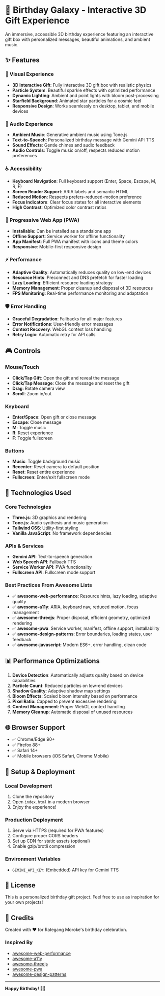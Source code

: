 # 🎁 Birthday Galaxy - Interactive 3D Gift Experience

An immersive, accessible 3D birthday experience featuring an interactive gift box with personalized messages, beautiful animations, and ambient music.

## ✨ Features

### 🎨 Visual Experience
- **3D Interactive Gift**: Fully interactive 3D gift box with realistic physics
- **Particle System**: Beautiful sparkle effects with optimized performance
- **Dynamic Lighting**: Ambient and point lights with bloom post-processing
- **Starfield Background**: Animated star particles for a cosmic feel
- **Responsive Design**: Works seamlessly on desktop, tablet, and mobile devices

### 🎵 Audio Experience
- **Ambient Music**: Generative ambient music using Tone.js
- **Text-to-Speech**: Personalized birthday message with Gemini API TTS
- **Sound Effects**: Gentle chimes and audio feedback
- **Audio Controls**: Toggle music on/off, respects reduced motion preferences

### ♿ Accessibility
- **Keyboard Navigation**: Full keyboard support (Enter, Space, Escape, M, R, F)
- **Screen Reader Support**: ARIA labels and semantic HTML
- **Reduced Motion**: Respects prefers-reduced-motion preference
- **Focus Indicators**: Clear focus states for all interactive elements
- **High Contrast**: Optimized color contrast ratios

### 📱 Progressive Web App (PWA)
- **Installable**: Can be installed as a standalone app
- **Offline Support**: Service worker for offline functionality
- **App Manifest**: Full PWA manifest with icons and theme colors
- **Responsive**: Mobile-first responsive design

### ⚡ Performance
- **Adaptive Quality**: Automatically reduces quality on low-end devices
- **Resource Hints**: Preconnect and DNS prefetch for faster loading
- **Lazy Loading**: Efficient resource loading strategy
- **Memory Management**: Proper cleanup and disposal of 3D resources
- **FPS Monitoring**: Real-time performance monitoring and adaptation

### 🛡️ Error Handling
- **Graceful Degradation**: Fallbacks for all major features
- **Error Notifications**: User-friendly error messages
- **Context Recovery**: WebGL context loss handling
- **Retry Logic**: Automatic retry for API calls

## 🎮 Controls

### Mouse/Touch
- **Click/Tap Gift**: Open the gift and reveal the message
- **Click/Tap Message**: Close the message and reset the gift
- **Drag**: Rotate camera view
- **Scroll**: Zoom in/out

### Keyboard
- **Enter/Space**: Open gift or close message
- **Escape**: Close message
- **M**: Toggle music
- **R**: Reset experience
- **F**: Toggle fullscreen

### Buttons
- **Music**: Toggle background music
- **Recenter**: Reset camera to default position
- **Reset**: Reset entire experience
- **Fullscreen**: Enter/exit fullscreen mode

## 🚀 Technologies Used

### Core Technologies
- **Three.js**: 3D graphics and rendering
- **Tone.js**: Audio synthesis and music generation
- **Tailwind CSS**: Utility-first styling
- **Vanilla JavaScript**: No framework dependencies

### APIs & Services
- **Gemini API**: Text-to-speech generation
- **Web Speech API**: Fallback TTS
- **Service Worker API**: PWA functionality
- **Fullscreen API**: Fullscreen mode support

### Best Practices From Awesome Lists
- ✅ **awesome-web-performance**: Resource hints, lazy loading, adaptive quality
- ✅ **awesome-a11y**: ARIA, keyboard nav, reduced motion, focus management
- ✅ **awesome-threejs**: Proper disposal, efficient geometry, optimized rendering
- ✅ **awesome-pwa**: Service worker, manifest, offline support, installability
- ✅ **awesome-design-patterns**: Error boundaries, loading states, user feedback
- ✅ **awesome-javascript**: Modern ES6+, error handling, clean code

## 📊 Performance Optimizations

1. **Device Detection**: Automatically adjusts quality based on device capabilities
2. **Particle Count**: Reduced particles on low-end devices
3. **Shadow Quality**: Adaptive shadow map settings
4. **Bloom Effects**: Scaled bloom intensity based on performance
5. **Pixel Ratio**: Capped to prevent excessive rendering
6. **Context Management**: Proper WebGL context handling
7. **Memory Cleanup**: Automatic disposal of unused resources

## 🌐 Browser Support

- ✅ Chrome/Edge 90+
- ✅ Firefox 88+
- ✅ Safari 14+
- ✅ Mobile browsers (iOS Safari, Chrome Mobile)

## 🔧 Setup & Deployment

### Local Development
1. Clone the repository
2. Open `index.html` in a modern browser
3. Enjoy the experience!

### Production Deployment
1. Serve via HTTPS (required for PWA features)
2. Configure proper CORS headers
3. Set up CDN for static assets (optional)
4. Enable gzip/brotli compression

### Environment Variables
- `GEMINI_API_KEY`: (Embedded) API key for Gemini TTS

## 📝 License

This is a personalized birthday gift project. Feel free to use as inspiration for your own projects!

## 🎉 Credits

Created with ❤️ for Rategang Moroke's birthday celebration.

### Inspired By
- [awesome-web-performance](https://github.com/davidsonfellipe/awesome-wpo)
- [awesome-a11y](https://github.com/brunopulis/awesome-a11y)
- [awesome-threejs](https://github.com/0xAxiome/awesome-threejs)
- [awesome-pwa](https://github.com/hemanth/awesome-pwa)
- [awesome-design-patterns](https://github.com/DovAmir/awesome-design-patterns)

---

**Happy Birthday! 🎂✨**
